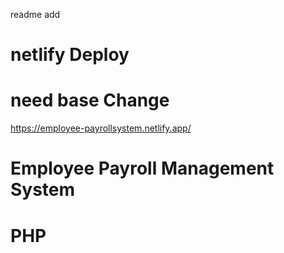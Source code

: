 readme add 


# netlify Deploy 
# need base Change 

https://employee-payrollsystem.netlify.app/
# Employee  Payroll Management System 

# PHP 
